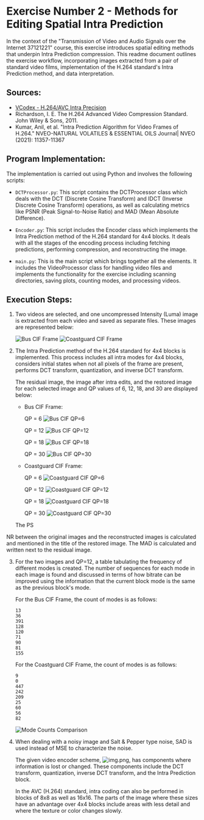 # Exercise Number 2 - Methods for Editing Spatial Intra Prediction

In the context of the "Transmission of Video and Audio Signals over the Internet 37121221" course, this exercise introduces spatial editing methods that underpin Intra Prediction compression. This readme document outlines the exercise workflow, incorporating images extracted from a pair of standard video films, implementation of the H.264 standard's Intra Prediction method, and data interpretation.

## Sources:
- [VCodex - H.264/AVC Intra Precision](https://www.vcodex.com/h264avc-intra-precision)
- Richardson, I. E. The H.264 Advanced Video Compression Standard. John Wiley & Sons, 2011.
- Kumar, Anil, et al. "Intra Prediction Algorithm for Video Frames of H.264." NVEO-NATURAL VOLATILES & ESSENTIAL OILS Journal| NVEO (2021): 11357-11367

## Program Implementation:

The implementation is carried out using Python and involves the following scripts:

- `DCTProcessor.py`: This script contains the DCTProcessor class which deals with the DCT (Discrete Cosine Transform) and IDCT (Inverse Discrete Cosine Transform) operations, as well as calculating metrics like PSNR (Peak Signal-to-Noise Ratio) and MAD (Mean Absolute Difference).

- `Encoder.py`: This script includes the Encoder class which implements the Intra Prediction method of the H.264 standard for 4x4 blocks. It deals with all the stages of the encoding process including fetching predictions, performing compression, and reconstructing the image.

- `main.py`: This is the main script which brings together all the elements. It includes the VideoProcessor class for handling video files and implements the functionality for the exercise including scanning directories, saving plots, counting modes, and processing videos.

## Execution Steps:

1. Two videos are selected, and one uncompressed Intensity (Luma) image is extracted from each video and saved as separate files. These images are represented below:

    ![Bus CIF Frame](files/output_files/bus_cif_frame.png)
    ![Coastguard CIF Frame](files/output_files/coastguard_cif_frame.png)

2. The Intra Prediction method of the H.264 standard for 4x4 blocks is implemented. This process includes all intra modes for 4x4 blocks, considers initial states when not all pixels of the frame are present, performs DCT transform, quantization, and inverse DCT transform.

    The residual image, the image after intra edits, and the restored image for each selected image and QP values of 6, 12, 18, and 30 are displayed below:

    - Bus CIF Frame:

        QP = 6
        ![Bus CIF QP=6](files/output_files/bus_cif_6.png)

        QP = 12
        ![Bus CIF QP=12](files/output_files/bus_cif_12.png)

        QP = 18
        ![Bus CIF QP=18](files/output_files/bus_cif_18.png)

        QP = 30
        ![Bus CIF QP=30](files/output_files/bus_cif_30.png)

    - Coastguard CIF Frame:

        QP = 6
        ![Coastguard CIF QP=6](files/output_files/coastguard_cif_6.png)

        QP = 12
        ![Coastguard CIF QP=12](files/output_files/coastguard_cif_12.png)

        QP = 18
        ![Coastguard CIF QP=18](files/output_files/coastguard_cif_18.png)

        QP = 30
        ![Coastguard CIF QP=30](files/output_files/coastguard_cif_30.png)

    The PS

NR between the original images and the reconstructed images is calculated and mentioned in the title of the restored image. The MAD is calculated and written next to the residual image.

3. For the two images and QP=12, a table tabulating the frequency of different modes is created. The number of sequences for each mode in each image is found and discussed in terms of how bitrate can be improved using the information that the current block mode is the same as the previous block's mode.

    For the Bus CIF Frame, the count of modes is as follows:

    ```
    13
    36
    391
    128
    120
    71
    90
    81
    155
    ```

    For the Coastguard CIF Frame, the count of modes is as follows:

    ```
    9
    0
    447
    242
    209
    25
    60
    56
    82
    ```

    ![Mode Counts Comparison](files/output_files/bus_cif_coastguard_cif_30.png)

4. When dealing with a noisy image and Salt & Pepper type noise, SAD is used instead of MSE to characterize the noise.

    The given video encoder scheme, ![img.png](img.png), has components where information is lost or changed. These components include the DCT transform, quantization, inverse DCT transform, and the Intra Prediction block.

    In the AVC (H.264) standard, intra coding can also be performed in blocks of 8x8 as well as 16x16. The parts of the image where these sizes have an advantage over 4x4 blocks include areas with less detail and where the texture or color changes slowly.